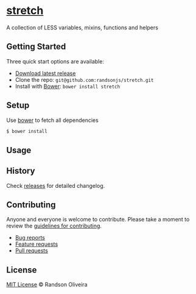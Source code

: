 # [stretch](https://randsonjs.github.io/stretch)

A collection of LESS variables, mixins, functions and helpers

## Getting Started

Three quick start options are available:

* [Download latest release](https://github.com/randsonjs/stretch/releases)
* Clone the repo: `git@github.com:randsonjs/stretch.git`
* Install with [Bower](http://bower.io): `bower install stretch`

## Setup

Use [bower](http://bower.io) to fetch all dependencies

```sh
$ bower install
```


## Usage

## History

Check [releases](https://github.com/randsonjs/stretch/releases) for detailed changelog.

## Contributing

Anyone and everyone is welcome to contribute. Please take a moment to
review the [guidelines for contributing](CONTRIBUTING.md).

* [Bug reports](CONTRIBUTING.md#bugs)
* [Feature requests](CONTRIBUTING.md#features)
* [Pull requests](CONTRIBUTING.md#pull-requests)

## License

[MIT License](./LICENSE) © Randson Oliveira
